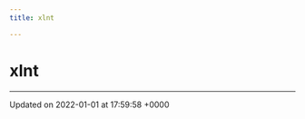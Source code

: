 ```yaml
---
title: xlnt

---
```


# xlnt








-------------------------------

Updated on 2022-01-01 at 17:59:58 +0000